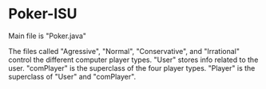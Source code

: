 # Poker-ISU
Main file is "Poker.java"

The files called "Agressive", "Normal", "Conservative", and "Irrational" control the different computer player types.
"User" stores info related to the user.
"comPlayer" is the superclass of the four player types.
"Player" is the superclass of "User" and "comPlayer".

